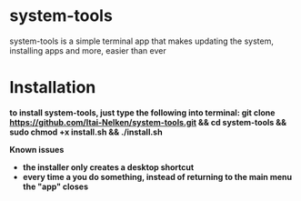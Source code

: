 # system-tools
system-tools is a simple terminal app that makes updating the system, installing apps and more, easier than ever

<b>Installation<b/>
=======================
to install system-tools, just type the following into terminal:
git clone https://github.com/Itai-Nelken/system-tools.git && cd system-tools && sudo chmod +x install.sh && ./install.sh

<b>Known issues<b/>
* the installer only creates a desktop shortcut
* every time a you do something, instead of returning to the main menu the "app" closes

